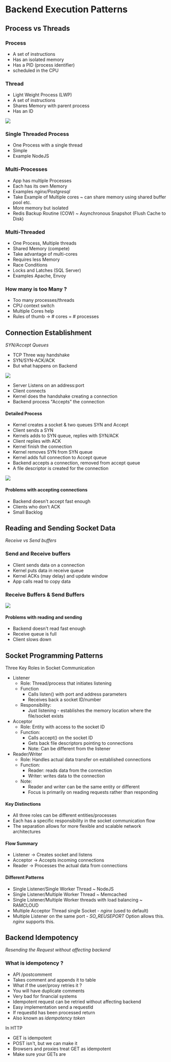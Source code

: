 # Backend Execution Patterns

## Process vs Threads

### Process

- A set of instructions
- Has an isolated memory
- Has a PID (process identifier)
- scheduled in the CPU
### Thread

- Light Weight Process (LWP)
- A set of instructions
- Shares Memory with parent process
- Has an ID

![](assets/Pasted%20image%2020251006180634.png)
### Single Threaded Process

- One Process with a single thread
- Simple
- Example NodeJS
### Multi-Processes

- App has multiple Processes
- Each has its own Memory
- Examples *nginx/Postgresql*
- Take Example of Multiple cores ~ can share memory using shared buffer pool etc.
- More memory but isolated
- Redis Backup Routine (COW) ~ Asynchronous Snapshot (Flush Cache to Disk)
### Multi-Threaded

- One Process, Multiple threads
- Shared Memory (compete)
- Take advantage of multi-cores
- Requires less Memory
- Race Conditions
- Locks and Latches (SQL Server)
- Examples Apache, Envoy

### How many is too Many ?

- Too many processes/threads
- CPU context switch
- Multiple Cores help
- Rules of thumb -> # cores = # processes

## Connection Establishment
*SYN/Accept Queues*

- TCP Three way handshake
- SYN/SYN-ACK/ACK
- But what happens on Backend

![](assets/Pasted%20image%2020251006182909.png)

- Server Listens on an address:port
- Client connects
- Kernel does the handshake creating a connection
- Backend process "Accepts" the connection

#### Detailed Process

- Kernel creates a socket & two queues SYN and Accept
- Client sends a SYN
- Kernels adds to SYN queue, replies with SYN/ACK
- Client replies with ACK
- Kernel finish the connection
- Kernel removes SYN from SYN queue
- Kernel adds full connection to Accept queue
- Backend accepts a connection, removed from accept queue
- A file descriptor is created for the connection

![](assets/Pasted%20image%2020251006183511.png)

#### Problems with accepting connections

- Backend doesn't accept fast enough
- Clients who don't ACK
- Small Backlog

## Reading and Sending Socket Data
*Receive vs Send buffers*

### Send and Receive buffers

- Client sends data on a connection
- Kernel puts data in receive queue
- Kernel ACKs (may delay) and update window
- App calls read to copy data

### Receive Buffers & Send Buffers

![](assets/Pasted%20image%2020251006184008.png)

#### Problems with reading and sending

- Backend doesn't read fast enough
- Receive queue is full
- Client slows down

## Socket Programming Patterns

Three Key Roles in Socket Communication

- Listener
    - Role: Thread/process that initiates listening
    - Function
        - Calls ⁠listen() with port and address parameters
        - Receives back a socket ID/number
    - Responsibility: 
        - Just listening - establishes the memory location where the file/socket exists
- Acceptor
    - Role: Entity with access to the socket ID
    - Function:
        - Calls ⁠accept() on the socket ID
        - Gets back file descriptors pointing to connections
        - Note: Can be different from the listener
- Reader/Writer
    - Role: Handles actual data transfer on established connections 
    - Function:
        - Reader: reads data from the connection
        - Writer: writes data to the connection
    - Note:
        - Reader and writer can be the same entity or different
        - Focus is primarily on reading requests rather than responding
#### Key Distinctions

- All three roles can be different entities/processes
- Each has a specific responsibility in the socket communication flow
- The separation allows for more flexible and scalable network architectures
#### Flow Summary

- Listener → Creates socket and listens
- Acceptor → Accepts incoming connections
- Reader → Processes the actual data from connections

#### Different Patterns

- Single Listener/Single Worker Thread ~ NodeJS
- Single Listener/Multiple Worker Thread ~ Memcached
- Single Listener/Multiple Worker threads with load balancing ~ RAMCLOUD
- Multiple Acceptor Thread single Socket - *nginx* (used to default)
- Multiple Listener on the same port - *SO_REUSEPORT* Option allows this. *nginx* supports this.

## Backend Idempotency
*Resending the Request without affecting backend*

### What is idempotency ?

- API /postcomment
- Takes comment and appends it to table
- What if the user/proxy retries it ?
- You will have duplicate comments
- Very bad for financial systems
- Idempotent request can be retried without affecting backend
- Easy implementation send a requestld
- If requestld has been processed return
- Also known as *idempotency token*

In HTTP

- GET is idempotent
- POST isn't, but we can make it
- Browsers and proxies treat GET as idempotent
- Make sure your GETs are
